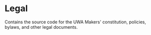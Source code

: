 # Legal
Contains the source code for the UWA Makers' constitution, policies, bylaws, and other legal documents.
